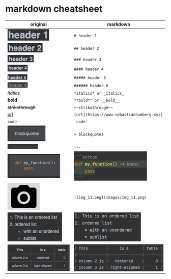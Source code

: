 # markdown cheatsheet


| original                                | markdown                                       |
|-----------------------------------------|------------------------------------------------|
| ![img_4.png](images/img_4.png)          | ```# header 1```                               |
| ![img_5.png](images/img_5.png)          | ```## header 2```                              |
| ![img_6.png](images/img_6.png)          | ```### header 3```                             |
| ![img_7.png](images/img_7.png)          | ```#### header 4```                            |
| ![img_8.png](images/img_8.png)          | ```##### header 5```                           |
| ![img_9.png](images/img_9.png)          | ```###### header 6```                          |
| _italics_                               | ```*italics* or _italics_```                   |
| **bold**                                | ```**bold** or __bold__```                     |
| ~~strikethrough~~                       | ```~~strikethrough~~```                        |
| [url](https://www.sebastianhumberg.xyz) | ```[url](https://www.sebastianhumberg.xyz)``` |
| `code`                                  | ``` `code` ```                                 |
| ![img_1.png](images/img_1.png)          | ```> blockquotes```                            |
| ![img_2.png](images/img_2.png)          | ``` --- ```                                    |
| ![img_3.png](images/img_3.png)          | ![img_10.png](images/img_10.png)               |
| ![img_11.png](images/img_11.png)        | ```![img_11.png](images/img_11.png) ```        |
| ![img_12.png](images/img_12.png)        | ![img_13.png](images/img_13.png)               |
| ![img_14.png](images/img_14.png)        | ![img_15.png](images/img_15.png)               |


